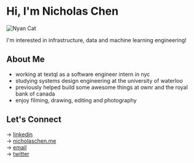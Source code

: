# Hi, I'm Nicholas Chen  
![Nyan Cat](https://www.icegif.com/wp-content/uploads/2024/09/nyan-cat-icegif-10.gif)


I'm interested in infrastructure, data and machine learning engineering!

## About Me  
- working at textql as a software engineer intern in nyc
- studying systems design engineering at the university of waterloo
- previously helped build some awesome things at ownr and the royal bank of canada
- enjoy filming, drawing, editing and photography

## Let's Connect  

→ [linkedin](https://www.linkedin.com/in/nicholas-chen-85886726a/)  
→ [nicholaschen.me](https://nicholaschen.me)  
→ [email](mailto:nicholas.chen243@gmail.com)  
→ [twitter](https://x.com/nicholaschen__)

